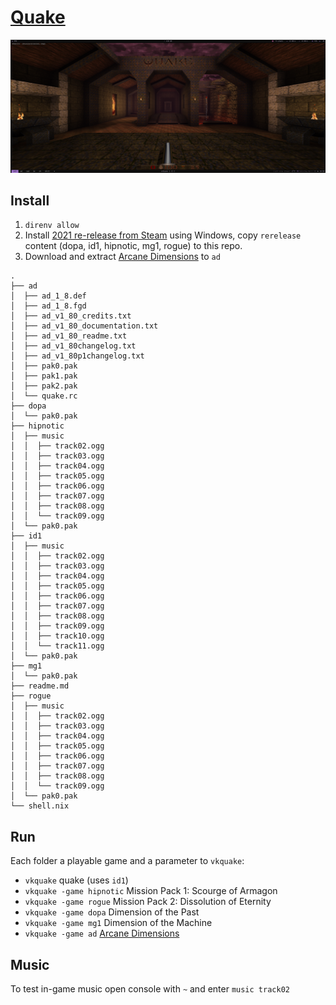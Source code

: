 # [Quake](https://github.com/Novum/vkQuake)

![](id1/id1.png)

## Install

1. `direnv allow`
2. Install [2021 re-release from Steam](https://store.steampowered.com/app/2310/QUAKE/) using Windows, copy `rerelease` content (dopa, id1, hipnotic, mg1, rogue) to this repo.
3. Download and extract [Arcane Dimensions](https://www.moddb.com/mods/arcane-dimensions) to `ad`

```
.
├── ad
│  ├── ad_1_8.def
│  ├── ad_1_8.fgd
│  ├── ad_v1_80_credits.txt
│  ├── ad_v1_80_documentation.txt
│  ├── ad_v1_80_readme.txt
│  ├── ad_v1_80changelog.txt
│  ├── ad_v1_80p1changelog.txt
│  ├── pak0.pak
│  ├── pak1.pak
│  ├── pak2.pak
│  └── quake.rc
├── dopa
│  └── pak0.pak
├── hipnotic
│  ├── music
│  │  ├── track02.ogg
│  │  ├── track03.ogg
│  │  ├── track04.ogg
│  │  ├── track05.ogg
│  │  ├── track06.ogg
│  │  ├── track07.ogg
│  │  ├── track08.ogg
│  │  └── track09.ogg
│  └── pak0.pak
├── id1
│  ├── music
│  │  ├── track02.ogg
│  │  ├── track03.ogg
│  │  ├── track04.ogg
│  │  ├── track05.ogg
│  │  ├── track06.ogg
│  │  ├── track07.ogg
│  │  ├── track08.ogg
│  │  ├── track09.ogg
│  │  ├── track10.ogg
│  │  └── track11.ogg
│  └── pak0.pak
├── mg1
│  └── pak0.pak
├── readme.md
├── rogue
│  ├── music
│  │  ├── track02.ogg
│  │  ├── track03.ogg
│  │  ├── track04.ogg
│  │  ├── track05.ogg
│  │  ├── track06.ogg
│  │  ├── track07.ogg
│  │  ├── track08.ogg
│  │  └── track09.ogg
│  └── pak0.pak
└── shell.nix
```

## Run 

Each folder a playable game and a parameter to `vkquake`:

* `vkquake` quake (uses `id1`)
* `vkquake -game hipnotic` Mission Pack 1: Scourge of Armagon
* `vkquake -game rogue` Mission Pack 2: Dissolution of Eternity
* `vkquake -game dopa` Dimension of the Past 
* `vkquake -game mg1` Dimension of the Machine 
* `vkquake -game ad` [Arcane Dimensions](https://www.moddb.com/mods/arcane-dimensions) 

## Music

To test in-game music open console with `~` and enter `music track02`
